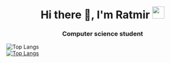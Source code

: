 <h1 align="center">Hi there 👋, I'm Ratmir
<img src="https://github.com/RatmirW/RatmirW/raw/main/images/Hi.gif" height="32"/></h1>
<h3 align="center">Computer science student</h3>

![Top Langs](https://github-readme-stats.vercel.app/api/top-langs/?username=RatmirW&layout=&card_width=495&theme=radical)<br>
[![Top Langs](https://github-readme-stats.vercel.app/api/top-langs/?username=RatmirW&layout=compact&theme=radical)](https://github.com/RatmirW/github-readme-stats)



<!--
**RatmirW/RatmirW** is a ✨ _special_ ✨ repository because its `README.md` (this file) appears on your GitHub profile.

Here are some ideas to get you started:

- 🔭 I’m currently working on ...
- 🌱 I’m currently learning ...
- 👯 I’m looking to collaborate on ...
- 🤔 I’m looking for help with ...
- 💬 Ask me about ...
- 📫 How to reach me: ...
- 😄 Pronouns: ...
- ⚡ Fun fact: ...
-->
